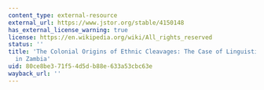 ```yaml
---
content_type: external-resource
external_url: https://www.jstor.org/stable/4150148
has_external_license_warning: true
license: https://en.wikipedia.org/wiki/All_rights_reserved
status: ''
title: 'The Colonial Origins of Ethnic Cleavages: The Case of Linguistic Divisions
  in Zambia'
uid: 80ce8be3-71f5-4d5d-b88e-633a53cbc63e
wayback_url: ''
---
```


